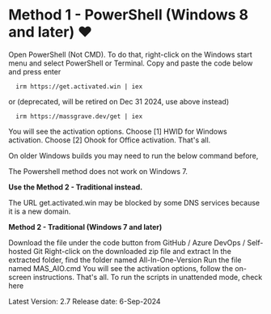 # Method 1 - PowerShell (Windows 8 and later) ❤️
  Open PowerShell (Not CMD). To do that, right-click on the Windows start menu and select PowerShell or Terminal.
  Copy and paste the code below and press enter
  
      irm https://get.activated.win | iex
      
or (deprecated, will be retired on Dec 31 2024, use above instead)

      irm https://massgrave.dev/get | iex
      
You will see the activation options. Choose [1] HWID for Windows activation. Choose [2] Ohook for Office activation.
That's all.

On older Windows builds you may need to run the below command before,

[Net.ServicePointManager]::SecurityProtocol=[Net.SecurityProtocolType]::Tls12

The Powershell method does not work on Windows 7.

**Use the Method 2 - Traditional instead.**

The URL get.activated.win may be blocked by some DNS services because it is a new domain.

**Method 2 - Traditional (Windows 7 and later)**

Download the file under the code button from GitHub / Azure DevOps / Self-hosted Git
Right-click on the downloaded zip file and extract
In the extracted folder, find the folder named All-In-One-Version
Run the file named MAS_AIO.cmd
You will see the activation options, follow the on-screen instructions.
That's all.
To run the scripts in unattended mode, check here


Latest Version: 2.7
Release date: 6-Sep-2024

